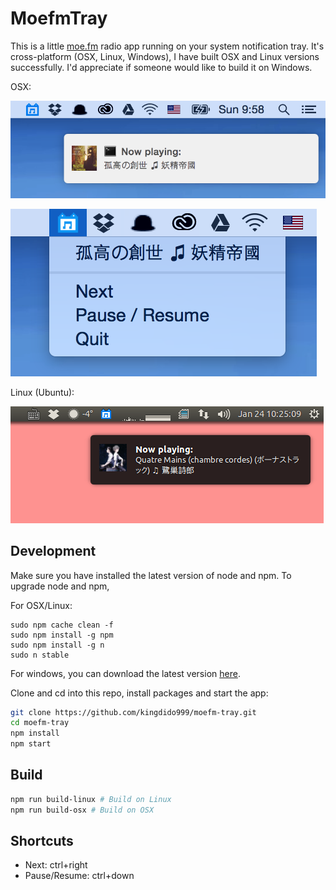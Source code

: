 # MoefmTray

This is a little [moe.fm](http://moe.fm/) radio app running on your system notification tray. It's cross-platform (OSX, Linux, Windows), I have built OSX and Linux versions successfully. I'd appreciate if someone would like to build it on Windows.

OSX:

![notify-osx](https://github.com/kingdido999/moefm-tray/raw/master/asset/screenshots/1-24-2016/notify-osx.png)

![menu-osx](https://github.com/kingdido999/moefm-tray/raw/master/asset/screenshots/1-24-2016/menu-osx.png)

Linux (Ubuntu):

![notify-linux](https://github.com/kingdido999/moefm-tray/raw/master/asset/screenshots/1-24-2016/notify-linux.png)

## Development

Make sure you have installed the latest version of node and npm. To upgrade node and npm,

For OSX/Linux:

```
sudo npm cache clean -f
sudo npm install -g npm
sudo npm install -g n
sudo n stable
```

For windows, you can download the latest version [here](https://nodejs.org/en/download/).

Clone and cd into this repo, install packages and start the app:

```bash
git clone https://github.com/kingdido999/moefm-tray.git
cd moefm-tray
npm install
npm start
```

## Build

```bash
npm run build-linux # Build on Linux
npm run build-osx # Build on OSX
```

## Shortcuts

- Next: ctrl+right
- Pause/Resume: ctrl+down
